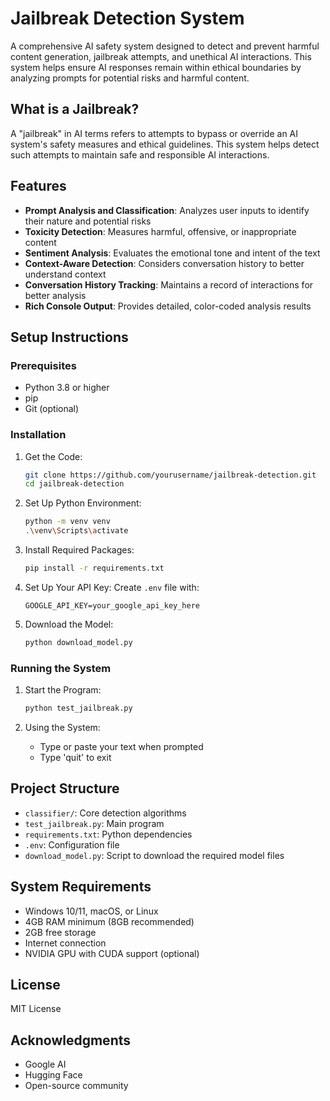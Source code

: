 # Jailbreak Detection System

A comprehensive AI safety system designed to detect and prevent harmful content generation, jailbreak attempts, and unethical AI interactions. This system helps ensure AI responses remain within ethical boundaries by analyzing prompts for potential risks and harmful content.

## What is a Jailbreak?

A "jailbreak" in AI terms refers to attempts to bypass or override an AI system's safety measures and ethical guidelines. This system helps detect such attempts to maintain safe and responsible AI interactions.

## Features

- **Prompt Analysis and Classification**: Analyzes user inputs to identify their nature and potential risks
- **Toxicity Detection**: Measures harmful, offensive, or inappropriate content
- **Sentiment Analysis**: Evaluates the emotional tone and intent of the text
- **Context-Aware Detection**: Considers conversation history to better understand context
- **Conversation History Tracking**: Maintains a record of interactions for better analysis
- **Rich Console Output**: Provides detailed, color-coded analysis results

## Setup Instructions

### Prerequisites

- Python 3.8 or higher
- pip
- Git (optional)

### Installation

1. Get the Code:
   ```bash
   git clone https://github.com/yourusername/jailbreak-detection.git
   cd jailbreak-detection
   ```

2. Set Up Python Environment:
   ```bash
   python -m venv venv
   .\venv\Scripts\activate
   ```

3. Install Required Packages:
   ```bash
   pip install -r requirements.txt
   ```

4. Set Up Your API Key:
   Create `.env` file with:
   ```
   GOOGLE_API_KEY=your_google_api_key_here
   ```

5. Download the Model:
   ```bash
   python download_model.py
   ```

### Running the System

1. Start the Program:
   ```bash
   python test_jailbreak.py
   ```

2. Using the System:
   - Type or paste your text when prompted
   - Type 'quit' to exit

## Project Structure

- `classifier/`: Core detection algorithms
- `test_jailbreak.py`: Main program
- `requirements.txt`: Python dependencies
- `.env`: Configuration file
- `download_model.py`: Script to download the required model files

## System Requirements

- Windows 10/11, macOS, or Linux
- 4GB RAM minimum (8GB recommended)
- 2GB free storage
- Internet connection
- NVIDIA GPU with CUDA support (optional)

## License

MIT License

## Acknowledgments

- Google AI
- Hugging Face
- Open-source community 